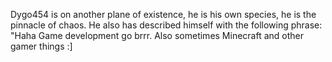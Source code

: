 Dygo454 is on another plane of existence, he is his own species, he is the pinnacle of chaos.
He also has described himself with the following phrase:
"Haha Game development go brrr. Also sometimes Minecraft and other gamer things :]
